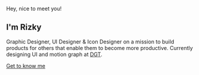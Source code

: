 <section class="hero">
        <div class="hero-container container">
            <div class="hero-row row d-flex align-items-center">
                <div class="hero-left col-12 col-sm-6">
                    <p class="p-small-header">Hey, nice to meet you!</p>
                    <h1>I'm Rizky</h1>
                    <p class="p-big">
                        Graphic Designer, UI Designer & Icon Designer on a mission to build products for others that
                        enable them to become more productive. Currently designing UI and motion graph at
                        <a href="https://dianglobaltech.co.id/" class="p-link" target="_blank">DGT</a>.
                    </p>
                    <a href="" class="a-big">Get to know me <i class="fas fa-chevron-right"
                            style="font-size: 20px; margin-left: 10px;"></i></a>
                </div>
            </div>
        </div>
    </section>
